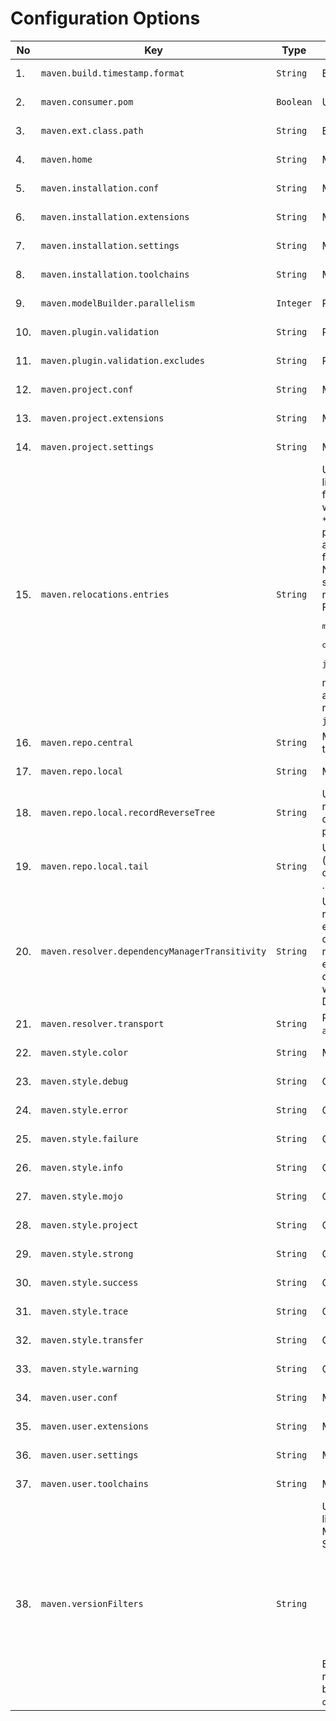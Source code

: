 
# Configuration Options
<!--
Licensed to the Apache Software Foundation (ASF) under one
or more contributor license agreements.  See the NOTICE file
distributed with this work for additional information
regarding copyright ownership.  The ASF licenses this file
to you under the Apache License, Version 2.0 (the
"License"); you may not use this file except in compliance
with the License.  You may obtain a copy of the License at

    http://www.apache.org/licenses/LICENSE-2.0

Unless required by applicable law or agreed to in writing,
software distributed under the License is distributed on an
"AS IS" BASIS, WITHOUT WARRANTIES OR CONDITIONS OF ANY
KIND, either express or implied.  See the License for the
specific language governing permissions and limitations
under the License.
-->





| No | Key | Type | Description | Default Value | Since | Source |
| --- | --- | --- | --- | --- | --- | --- |
| 1. | `maven.build.timestamp.format` | `String` | Build timestamp format. |  `yyyy-MM-dd'T'HH:mm:ssXXX`  | 3.0.0 | Model properties |
| 2. | `maven.consumer.pom` | `Boolean` | User property for enabling/disabling the consumer POM feature. |  `true`  | 4.0.0 | User properties |
| 3. | `maven.ext.class.path` | `String` | Extensions class path. |  -  |  | User properties |
| 4. | `maven.home` | `String` | Maven home. |  -  | 3.0.0 | User properties |
| 5. | `maven.installation.conf` | `String` | Maven installation configuration directory. |  `${maven.home}/conf`  | 4.0.0 | User properties |
| 6. | `maven.installation.extensions` | `String` | Maven installation extensions. |  `${maven.installation.conf}/extensions.xml`  | 4.0.0 | User properties |
| 7. | `maven.installation.settings` | `String` | Maven installation settings. |  `${maven.installation.conf}/settings.xml`  | 4.0.0 | User properties |
| 8. | `maven.installation.toolchains` | `String` | Maven installation toolchains. |  `${maven.installation.conf}/toolchains.xml`  | 4.0.0 | User properties |
| 9. | `maven.modelBuilder.parallelism` | `Integer` | ProjectBuilder parallelism. |  `cores/2 + 1`  | 4.0.0 | User properties |
| 10. | `maven.plugin.validation` | `String` | Plugin validation level. |  `inline`  | 3.9.2 | User properties |
| 11. | `maven.plugin.validation.excludes` | `String` | Plugin validation exclusions. |  -  | 3.9.6 | User properties |
| 12. | `maven.project.conf` | `String` | Maven project configuration directory. |  `${session.rootDirectory}/.mvn`  | 4.0.0 | User properties |
| 13. | `maven.project.extensions` | `String` | Maven project extensions. |  `${maven.project.conf}/extensions.xml`  | 4.0.0 | User properties |
| 14. | `maven.project.settings` | `String` | Maven project settings. |  `${maven.project.conf}/settings.xml`  | 4.0.0 | User properties |
| 15. | `maven.relocations.entries` | `String` | User controlled relocations. This property is a comma separated list of entries with the syntax <code>GAV&gt;GAV</code>. The first <code>GAV</code> can contain <code>\*</code> for any elem (so <code>\*:\*:\*</code> would mean ALL, something you don't want). The second <code>GAV</code> is either fully specified, or also can contain <code>\*</code>, then it behaves as "ordinary relocation": the coordinate is preserved from relocated artifact. Finally, if right hand <code>GAV</code> is absent (line looks like <code>GAV&gt;</code>), the left hand matching <code>GAV</code> is banned fully (from resolving). <br/> Note: the <code>&gt;</code> means project level, while <code>&gt;&gt;</code> means global (whole session level, so even plugins will get relocated artifacts) relocation. <br/> For example, <pre>maven.relocations.entries = org.foo:\*:\*>, \\<br/>    org.here:\*:\*>org.there:\*:\*, \\<br/>    javax.inject:javax.inject:1>>jakarta.inject:jakarta.inject:1.0.5</pre> means: 3 entries, ban <code>org.foo group</code> (exactly, so <code>org.foo.bar</code> is allowed), relocate <code>org.here</code> to <code>org.there</code> and finally globally relocate (see <code>&gt;&gt;</code> above) <code>javax.inject:javax.inject:1</code> to <code>jakarta.inject:jakarta.inject:1.0.5</code>. |  -  | 4.0.0 | User properties |
| 16. | `maven.repo.central` | `String` | Maven central repository URL. The property will have the value of the <code>MAVEN_REPO_CENTRAL</code> environment variable if it is defined. |  `https://repo.maven.apache.org/maven2`  | 4.0.0 | User properties |
| 17. | `maven.repo.local` | `String` | Maven local repository. |  `${maven.user.conf}/repository`  | 3.0.0 | User properties |
| 18. | `maven.repo.local.recordReverseTree` | `String` | User property for reverse dependency tree. If enabled, Maven will record ".tracking" directory into local repository with "reverse dependency tree", essentially explaining WHY given artifact is present in local repository. Default: <code>false</code>, will not record anything. |  `false`  | 3.9.0 | User properties |
| 19. | `maven.repo.local.tail` | `String` | User property for chained LRM: list of "tail" local repository paths (separated by comma), to be used with {@code org.eclipse.aether.util.repository.ChainedLocalRepositoryManager} . Default value: <code>null</code>, no chained LRM is used. |  -  | 3.9.0 | User properties |
| 20. | `maven.resolver.dependencyManagerTransitivity` | `String` | User property for selecting dependency manager behaviour regarding transitive dependencies and dependency management entries in their POMs. Maven 3 targeted full backward compatibility with Maven2, hence it ignored dependency management entries in transitive dependency POMs. Maven 4 enables "transitivity" by default, hence unlike Maven2, obeys dependency management entries deep in dependency graph as well. <br/> Default: <code>"true"</code>. |  `true`  | 4.0.0 | User properties |
| 21. | `maven.resolver.transport` | `String` | Resolver transport to use. Can be <code>default</code>, <code>wagon</code>, <code>apache</code>, <code>jdk</code> or <code>auto</code>. |  `default`  | 4.0.0 | User properties |
| 22. | `maven.style.color` | `String` | Maven output color mode. Allowed values are <code>auto</code>, <code>always</code>, <code>never</code>. |  `auto`  | 4.0.0 | User properties |
| 23. | `maven.style.debug` | `String` | Color style for debug messages. |  `bold,f:cyan`  | 4.0.0 | User properties |
| 24. | `maven.style.error` | `String` | Color style for error messages. |  `bold,f:red`  | 4.0.0 | User properties |
| 25. | `maven.style.failure` | `String` | Color style for failure messages. |  `bold,f:red`  | 4.0.0 | User properties |
| 26. | `maven.style.info` | `String` | Color style for info messages. |  `bold,f:blue`  | 4.0.0 | User properties |
| 27. | `maven.style.mojo` | `String` | Color style for mojo messages. |  `f:green`  | 4.0.0 | User properties |
| 28. | `maven.style.project` | `String` | Color style for project messages. |  `f:cyan`  | 4.0.0 | User properties |
| 29. | `maven.style.strong` | `String` | Color style for strong messages. |  `bold`  | 4.0.0 | User properties |
| 30. | `maven.style.success` | `String` | Color style for success messages. |  `bold,f:green`  | 4.0.0 | User properties |
| 31. | `maven.style.trace` | `String` | Color style for trace messages. |  `bold,f:magenta`  | 4.0.0 | User properties |
| 32. | `maven.style.transfer` | `String` | Color style for transfer messages. |  `f:bright-black`  | 4.0.0 | User properties |
| 33. | `maven.style.warning` | `String` | Color style for warning messages. |  `bold,f:yellow`  | 4.0.0 | User properties |
| 34. | `maven.user.conf` | `String` | Maven user configuration directory. |  `${user.home}/.m2`  | 4.0.0 | User properties |
| 35. | `maven.user.extensions` | `String` | Maven user extensions. |  `${maven.user.conf}/extensions.xml`  | 4.0.0 | User properties |
| 36. | `maven.user.settings` | `String` | Maven user settings. |  `${maven.user.conf}/settings.xml`  | 4.0.0 | User properties |
| 37. | `maven.user.toolchains` | `String` | Maven user toolchains. |  `${maven.user.home}/toolchains.xml`  | 4.0.0 | User properties |
| 38. | `maven.versionFilters` | `String` | User property for version filters expression, a semicolon separated list of filters to apply. By default, no version filter is applied (like in Maven 3). <br/> Supported filters: <ul> <li>"h" or "h(num)" - highest version or top list of highest ones filter</li> <li>"l" or "l(num)" - lowest version or bottom list of lowest ones filter</li> <li>"s" - contextual snapshot filter</li> <li>"e(G:A:V)" - predicate filter (leaves out G:A:V from range, if hit, V can be range)</li> </ul> Example filter expression: <code>"h(5);s;e(org.foo:bar:1)</code> will cause: ranges are filtered for "top 5" (instead full range), snapshots are banned if root project is not a snapshot, and if range for <code>org.foo:bar</code> is being processed, version 1 is omitted. |  -  | 4.0.0 | User properties |

